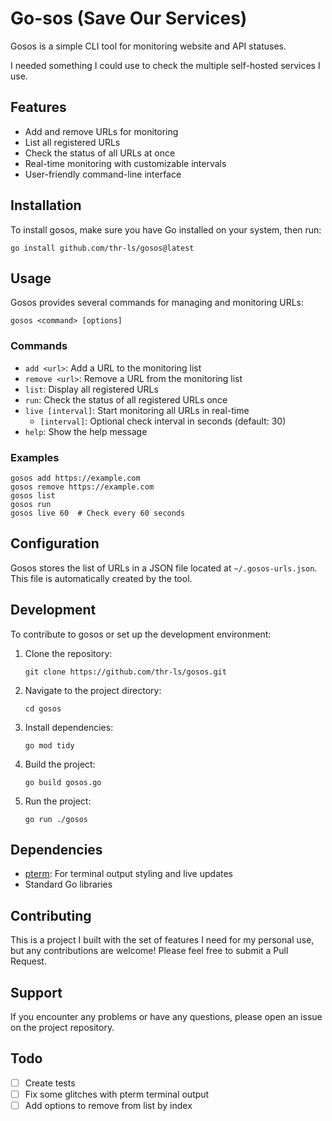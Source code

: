 # Go-sos (Save Our Services)

Gosos is a simple CLI tool for monitoring website and API statuses.

I needed something I could use to check the multiple self-hosted services I use.

## Features

- Add and remove URLs for monitoring
- List all registered URLs
- Check the status of all URLs at once
- Real-time monitoring with customizable intervals
- User-friendly command-line interface

## Installation

To install gosos, make sure you have Go installed on your system, then run:

```
go install github.com/thr-ls/gosos@latest
```

## Usage

Gosos provides several commands for managing and monitoring URLs:

```
gosos <command> [options]
```

### Commands

- `add <url>`: Add a URL to the monitoring list
- `remove <url>`: Remove a URL from the monitoring list
- `list`: Display all registered URLs
- `run`: Check the status of all registered URLs once
- `live [interval]`: Start monitoring all URLs in real-time
    - `[interval]`: Optional check interval in seconds (default: 30)
- `help`: Show the help message

### Examples

```
gosos add https://example.com
gosos remove https://example.com
gosos list
gosos run
gosos live 60  # Check every 60 seconds
```

## Configuration

Gosos stores the list of URLs in a JSON file located at `~/.gosos-urls.json`. This file is automatically created by the tool.

## Development

To contribute to gosos or set up the development environment:

1. Clone the repository:
   ```
   git clone https://github.com/thr-ls/gosos.git
   ```
2. Navigate to the project directory:
   ```
   cd gosos
   ```
3. Install dependencies:
   ```
   go mod tidy
   ```
4. Build the project:
   ```
   go build gosos.go
   ```
5. Run the project:
   ```
   go run ./gosos
   ```

## Dependencies

- [pterm](https://github.com/pterm/pterm): For terminal output styling and live updates
- Standard Go libraries

## Contributing

This is a project I built with the set of features I need for my personal use, but any contributions are welcome! Please feel free to submit a Pull Request.

## Support

If you encounter any problems or have any questions, please open an issue on the project repository.

## Todo
- [ ] Create tests
- [ ] Fix some glitches with pterm terminal output
- [ ] Add options to remove from list by index
